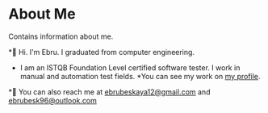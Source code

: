 # About Me 
Contains information about me.

*🌺 Hi. I'm Ebru. I graduated from computer engineering. 
* I am an ISTQB Foundation Level certified software tester. I work in manual and automation test fields. 
*You can see my work on [my profile](https://github.com/ebrubeskaya).

*💌 You can also reach me at ebrubeskaya12@gmail.com and ebrubesk96@outlook.com
